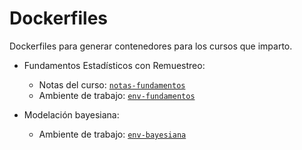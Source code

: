 # Dockerfiles 
Dockerfiles para generar contenedores para los cursos que imparto.

- Fundamentos Estadísticos con Remuestreo: 

  - Notas del curso: [`notas-fundamentos`](https://github.com/agarbuno/dockerfiles/tree/master/notas-fundamentos)
  - Ambiente de trabajo: [`env-fundamentos`](https://github.com/agarbuno/dockerfiles/tree/master/env-fundamentos)

- Modelación bayesiana: 
 
  - Ambiente de trabajo: [`env-bayesiana`](https://github.com/agarbuno/dockerfiles/tree/master/env-bayesiana)
